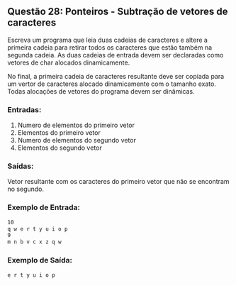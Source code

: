 ## Questão 28: Ponteiros - Subtração de vetores de caracteres
<p>Escreva um programa que leia duas cadeias de caracteres e altere a primeira cadeia para retirar todos os caracteres que estão também na segunda cadeia. As duas cadeias de entrada devem ser declaradas como vetores de char alocados dinamicamente.</p>

<p>No final, a primeira cadeia de caracteres resultante deve ser copiada para um vertor de caracteres alocado dinamicamente com o tamanho exato. Todas alocações de vetores do programa devem ser dinâmicas.</p>

### Entradas:
1. Numero de elementos do primeiro vetor
2. Elementos do primeiro vetor
3. Numero de elementos do segundo vetor
4. Elementos do segundo vetor

### Saídas:
Vetor resultante com os caracteres do primeiro vetor que não se encontram no segundo.

### Exemplo de Entrada:
```bash
10
q w e r t y u i o p
9
m n b v c x z q w
```

### Exemplo de Saída:
```bash
e r t y u i o p
```